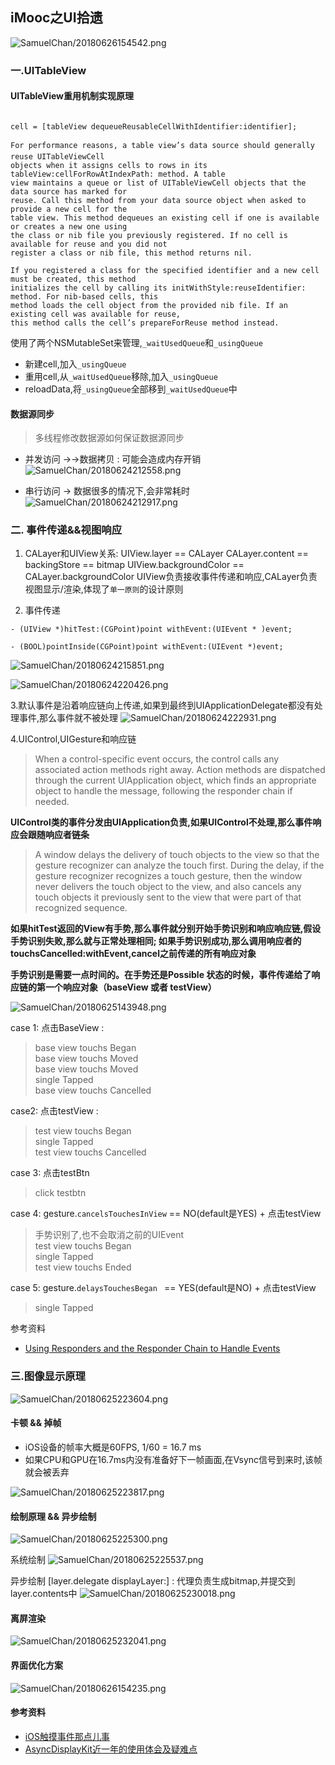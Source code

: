 ## iMooc之UI拾遗

![SamuelChan/20180626154542.png](https://samuel-image-hosting.oss-cn-shenzhen.aliyuncs.com/SamuelChan/20180626154542.png)

### 一.UITableView

#### UITableView重用机制实现原理
```objc

cell = [tableView dequeueReusableCellWithIdentifier:identifier];

For performance reasons, a table view’s data source should generally reuse UITableViewCell
objects when it assigns cells to rows in its tableView:cellForRowAtIndexPath: method. A table
view maintains a queue or list of UITableViewCell objects that the data source has marked for
reuse. Call this method from your data source object when asked to provide a new cell for the
table view. This method dequeues an existing cell if one is available or creates a new one using
the class or nib file you previously registered. If no cell is available for reuse and you did not
register a class or nib file, this method returns nil.

If you registered a class for the specified identifier and a new cell must be created, this method
initializes the cell by calling its initWithStyle:reuseIdentifier: method. For nib-based cells, this
method loads the cell object from the provided nib file. If an existing cell was available for reuse,
this method calls the cell’s prepareForReuse method instead.
```
使用了两个NSMutableSet来管理,`_waitUsedQueue`和`_usingQueue`

- 新建cell,加入`_usingQueue`
- 重用cell,从`_waitUsedQueue`移除,加入`_usingQueue`
- reloadData,将`_usingQueue`全部移到`_waitUsedQueue`中

#### 数据源同步
> 多线程修改数据源如何保证数据源同步

- 并发访问 →→数据拷贝 : 可能会造成内存开销
![SamuelChan/20180624212558.png](https://samuel-image-hosting.oss-cn-shenzhen.aliyuncs.com/SamuelChan/20180624212558.png)

- 串行访问 → 数据很多的情况下,会非常耗时
![SamuelChan/20180624212917.png](https://samuel-image-hosting.oss-cn-shenzhen.aliyuncs.com/SamuelChan/20180624212917.png)

### 二. 事件传递&&视图响应
1. CALayer和UIView关系: 
UIView.layer == CALayer
CALayer.content == backingStore ==  bitmap
UIView.backgroundColor == CALayer.backgroundColor
UIView负责接收事件传递和响应,CALayer负责视图显示/渲染,体现了`单一原则`的设计原则

2. 事件传递

```objc
- (UIView *)hitTest:(CGPoint)point withEvent:(UIEvent * )event;

- (BOOL)pointInside(CGPoint)point withEvent:(UIEvent *)event;
```
![SamuelChan/20180624215851.png](https://samuel-image-hosting.oss-cn-shenzhen.aliyuncs.com/SamuelChan/20180624215851.png)

![SamuelChan/20180624220426.png](https://samuel-image-hosting.oss-cn-shenzhen.aliyuncs.com/SamuelChan/20180624220426.png)


3.默认事件是沿着响应链向上传递,如果到最终到UIApplicationDelegate都没有处理事件,那么事件就不被处理
![SamuelChan/20180624222931.png](https://samuel-image-hosting.oss-cn-shenzhen.aliyuncs.com/SamuelChan/20180624222931.png)

4.UIControl,UIGesture和响应链

> When a control-specific event occurs, the control calls any associated action methods right away. Action methods are dispatched through the current UIApplication object, which finds an appropriate object to handle the message, following the responder chain if needed.

**UIControl类的事件分发由UIApplication负责,如果UIControl不处理,那么事件响应会跟随响应者链条**

> A window delays the delivery of touch objects to the view so that the gesture recognizer can analyze the touch first. During the delay, if the gesture recognizer recognizes a touch gesture, then the window never delivers the touch object to the view, and also cancels any touch objects it previously sent to the view that were part of that recognized sequence.

**如果hitTest返回的View有手势,那么事件就分别开始手势识别和响应响应链,假设手势识别失败,那么就与正常处理相同; 如果手势识别成功,那么调用响应者的touchsCancelled:withEvent,cancel之前传递的所有响应对象**

**手势识别是需要一点时间的。在手势还是Possible 状态的时候，事件传递给了响应链的第一个响应对象（baseView 或者 testView）**

![SamuelChan/20180625143948.png](https://samuel-image-hosting.oss-cn-shenzhen.aliyuncs.com/SamuelChan/20180625143948.png)

case 1: 点击BaseView : 
>  base view touchs Began				
    base view touchs Moved			
    base view touchs Moved  			
    single Tapped			
   base view touchs Cancelled

case2: 点击testView :
>  test view touchs Began		
    single Tapped		
    test view touchs Cancelled		

case 3: 点击testBtn
>  click testbtn

case 4: gesture.`cancelsTouchesInView` == NO(default是YES)  + 点击testView
>  手势识别了,也不会取消之前的UIEvent				
    test view touchs Began		
    single Tapped		
    test view touchs Ended
    
case 5: gesture.`delaysTouchesBegan ` == YES(default是NO)  + 点击testView
>   single Tapped		


参考资料
- [Using Responders and the Responder Chain to Handle Events](https://developer.apple.com/documentation/uikit/touches_presses_and_gestures/using_responders_and_the_responder_chain_to_handle_events) 

### 三.图像显示原理

![SamuelChan/20180625223604.png](https://samuel-image-hosting.oss-cn-shenzhen.aliyuncs.com/SamuelChan/20180625223604.png)

#### 卡顿 && 掉帧
- iOS设备的帧率大概是60FPS, 1/60 = 16.7 ms
- 如果CPU和GPU在16.7ms内没有准备好下一帧画面,在Vsync信号到来时,该帧就会被丢弃

![SamuelChan/20180625223817.png](https://samuel-image-hosting.oss-cn-shenzhen.aliyuncs.com/SamuelChan/20180625223817.png)

#### 绘制原理 && 异步绘制
![SamuelChan/20180625225300.png](https://samuel-image-hosting.oss-cn-shenzhen.aliyuncs.com/SamuelChan/20180625225300.png)

系统绘制
![SamuelChan/20180625225537.png](https://samuel-image-hosting.oss-cn-shenzhen.aliyuncs.com/SamuelChan/20180625225537.png)

异步绘制
[layer.delegate displayLayer:] : 代理负责生成bitmap,并提交到layer.contents中
![SamuelChan/20180625230018.png](https://samuel-image-hosting.oss-cn-shenzhen.aliyuncs.com/SamuelChan/20180625230018.png)

#### 离屏渲染

![SamuelChan/20180625232041.png](https://samuel-image-hosting.oss-cn-shenzhen.aliyuncs.com/SamuelChan/20180625232041.png)

#### 界面优化方案
	
![SamuelChan/20180626154235.png](https://samuel-image-hosting.oss-cn-shenzhen.aliyuncs.com/SamuelChan/20180626154235.png)


#### 参考资料
- [iOS触摸事件那点儿事](https://blog.gocy.tech/2016/11/19/iOS-touch-handling/)
- [AsyncDisplayKit近一年的使用体会及疑难点](http://qingmo.me/2017/07/21/asyndisplaykit/)

